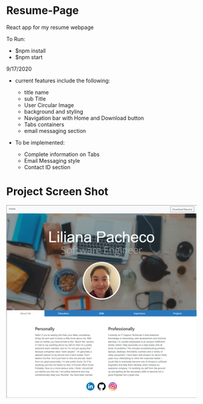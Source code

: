# Resume-Page
React app for my resume webpage

To Run:
 * $npm install
 * $npm start

9/17/2020
- current features include the following:
  * title name 
  * sub Title
  * User Circular Image
  * background and styling
  * Navigation bar with Home and Download button
  * Tabs containers
  * email messaging section

- To be implemented:
  * Complete information on Tabs
  * Email Messaging style
  * Contact ID section

# Project Screen Shot
![Project Screen Shot](https://github.com/lilipach/Resume-Page/blob/master/resume/project_screenshot_1.png)
